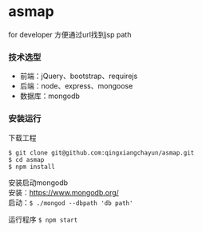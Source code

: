 asmap
=====
for developer
方便通过url找到jsp path

### 技术选型
* 前端：jQuery、bootstrap、requirejs
* 后端：node、express、mongoose
* 数据库：mongodb


### 安装运行

下载工程 
```
$ git clone git@github.com:qingxiangchayun/asmap.git
$ cd asmap
$ npm install
```

安装启动mongodb  
安装：<https://www.mongodb.org/>  
启动：`$ ./mongod --dbpath 'db path'`  

运行程序  ` $ npm start `	


 
